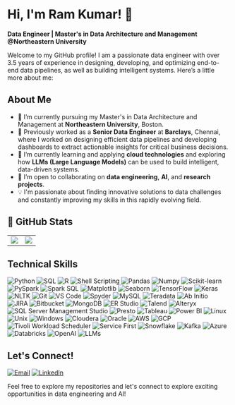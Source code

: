 # Hi, I'm Ram Kumar! 👋

**Data Engineer | Master's in Data Architecture and Management @Northeastern University**

Welcome to my GitHub profile! I am a passionate data engineer with over 3.5 years of experience in designing, developing, and optimizing end-to-end data pipelines, as well as building intelligent systems. Here’s a little more about me:

## About Me
- 🔭 I’m currently pursuing my Master's in Data Architecture and Management at **Northeastern University**, Boston.
- 💼 Previously worked as a **Senior Data Engineer** at **Barclays**, Chennai, where I worked on designing efficient data pipelines and developing dashboards to extract actionable insights for critical business decisions.
- 🌱 I’m currently learning and applying **cloud technologies** and exploring how **LLMs (Large Language Models)** can be used to build intelligent, data-driven systems.
- 🤝 I’m open to collaborating on **data engineering**, **AI**, and **research projects**.
- 💡 I'm passionate about finding innovative solutions to data challenges and constantly improving my skills in this rapidly evolving field.

## 🚀 GitHub Stats

<table>
  <tr>
    <td>
      <img src="https://github-readme-stats.vercel.app/api?username=ramumarrp77&show_icons=true&theme=radical" />
    </td>
    <td>
      <img src="https://github-readme-stats.vercel.app/api/top-langs/?username=ramumarrp77&layout=compact&theme=radical&langs_count=6" />
    </td>
  </tr>
</table>




## Technical Skills
![Python](https://img.shields.io/badge/Python-3776AB?style=flat-square&logo=python&logoColor=white)
![SQL](https://img.shields.io/badge/SQL-4479A1?style=flat-square&logo=postgresql&logoColor=white)
![R](https://img.shields.io/badge/R-276DC3?style=flat-square&logo=r&logoColor=white)
![Shell Scripting](https://img.shields.io/badge/Shell_Scripting-4EAA25?style=flat-square&logo=gnu-bash&logoColor=white)
![Pandas](https://img.shields.io/badge/Pandas-150458?style=flat-square&logo=pandas&logoColor=white)
![Numpy](https://img.shields.io/badge/Numpy-013243?style=flat-square&logo=numpy&logoColor=white)
![Scikit-learn](https://img.shields.io/badge/Scikit_Learn-F7931E?style=flat-square&logo=scikit-learn&logoColor=white)
![PySpark](https://img.shields.io/badge/PySpark-E25A1C?style=flat-square&logo=apache-spark&logoColor=white)
![Spark SQL](https://img.shields.io/badge/Spark_SQL-FD5200?style=flat-square&logo=apache-spark&logoColor=white)
![Matplotlib](https://img.shields.io/badge/Matplotlib-3776AB?style=flat-square&logo=python&logoColor=white)
![Seaborn](https://img.shields.io/badge/Seaborn-3776AB?style=flat-square&logo=python&logoColor=white)
![TensorFlow](https://img.shields.io/badge/TensorFlow-FF6F00?style=flat-square&logo=tensorflow&logoColor=white)
![Keras](https://img.shields.io/badge/Keras-D00000?style=flat-square&logo=keras&logoColor=white)
![NLTK](https://img.shields.io/badge/NLTK-3776AB?style=flat-square&logo=python&logoColor=white)
![Git](https://img.shields.io/badge/Git-F05032?style=flat-square&logo=git&logoColor=white)
![VS Code](https://img.shields.io/badge/VS_Code-0078D4?style=flat-square&logo=visual-studio-code&logoColor=white)
![Spyder](https://img.shields.io/badge/Spyder-FF0000?style=flat-square&logo=spyder-ide&logoColor=white)
![MySQL](https://img.shields.io/badge/MySQL-4479A1?style=flat-square&logo=mysql&logoColor=white)
![Teradata](https://img.shields.io/badge/Teradata-F37440?style=flat-square&logo=teradata&logoColor=white)
![Ab Initio](https://img.shields.io/badge/Ab_Initio-4B0082?style=flat-square&logo=databricks&logoColor=white)
![JIRA](https://img.shields.io/badge/JIRA-0052CC?style=flat-square&logo=jira&logoColor=white)
![Bitbucket](https://img.shields.io/badge/Bitbucket-0052CC?style=flat-square&logo=bitbucket&logoColor=white)
![MongoDB](https://img.shields.io/badge/MongoDB-47A248?style=flat-square&logo=mongodb&logoColor=white)
![ER Studio](https://img.shields.io/badge/ER_Studio-000000?style=flat-square)
![Talend](https://img.shields.io/badge/Talend-56A900?style=flat-square&logo=talend&logoColor=white)
![Alteryx](https://img.shields.io/badge/Alteryx-1C69DC?style=flat-square&logo=alteryx&logoColor=white)
![SQL Server Management Studio](https://img.shields.io/badge/SQL_Server-CC2927?style=flat-square&logo=microsoft-sql-server&logoColor=white)
![Presto](https://img.shields.io/badge/Presto-003C74?style=flat-square&logo=prestodb&logoColor=white)
![Tableau](https://img.shields.io/badge/Tableau-E97627?style=flat-square&logo=tableau&logoColor=white)
![Power BI](https://img.shields.io/badge/Power_BI-F2C811?style=flat-square&logo=powerbi&logoColor=white)
![Linux](https://img.shields.io/badge/Linux-FCC624?style=flat-square&logo=linux&logoColor=black)
![Unix](https://img.shields.io/badge/Unix-000000?style=flat-square&logo=unix&logoColor=white)
![Windows](https://img.shields.io/badge/Windows-0078D6?style=flat-square&logo=windows&logoColor=white)
![Cloudera](https://img.shields.io/badge/Cloudera-FE6F20?style=flat-square&logo=cloudera&logoColor=white)
![Oracle](https://img.shields.io/badge/Oracle-F80000?style=flat-square&logo=oracle&logoColor=white)
![AWS](https://img.shields.io/badge/AWS-232F3E?style=flat-square&logo=amazon-aws&logoColor=white)
![GCP](https://img.shields.io/badge/GCP-4285F4?style=flat-square&logo=google-cloud&logoColor=white)
![Tivoli Workload Scheduler](https://img.shields.io/badge/Tivoli_Workload_Scheduler-000000?style=flat-square)
![Service First](https://img.shields.io/badge/Service_First-000000?style=flat-square)
![Snowflake](https://img.shields.io/badge/Snowflake-56B4E9?style=flat-square&logo=snowflake&logoColor=white)
![Kafka](https://img.shields.io/badge/Kafka-231F20?style=flat-square&logo=apache-kafka&logoColor=white)
![Azure](https://img.shields.io/badge/Azure-0078D4?style=flat-square&logo=microsoft-azure&logoColor=white)
![Databricks](https://img.shields.io/badge/Databricks-FF3621?style=flat-square&logo=databricks&logoColor=white)
![OpenAI](https://img.shields.io/badge/OpenAI-412991?style=flat-square&logo=openai&logoColor=white)
![LLMs](https://img.shields.io/badge/LLMs-3776AB?style=flat-square&logo=ai&logoColor=white)



## Let's Connect!
[![Email](https://img.shields.io/badge/Email-D14836?style=flat-square&logo=gmail&logoColor=white)](mailto:ramasamypandiaraj.r@northeastern.edu)
[![LinkedIn](https://img.shields.io/badge/LinkedIn-0A66C2?style=flat-square&logo=linkedin&logoColor=white)](https://www.linkedin.com/in/rpramkumar/)

Feel free to explore my repositories and let's connect to explore exciting opportunities in data engineering and AI!
